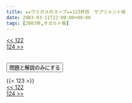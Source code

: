 ```yaml
---
title: ★★ウミガメのスープ★★123杯目　サプリメント味
date: 2003-03-11T12:00:00+09:00
tags: [2003年,オカルト板]
---
```

<div class="th_left"><a href="../122"><< 122</a></div>
<div class="th_right"><a href="../124">124 >></a></div>
<br><br>
<script src="../../js/cupsoup.js"></script>
<form>
<input type="button" value="問題と解説のみにする" onClick="toggleCupsoup()">
</form>
{{< 123 >}}
<div class="th_left"><a href="../122"><< 122</a></div>
<div class="th_right"><a href="../124">124 >></a></div>
